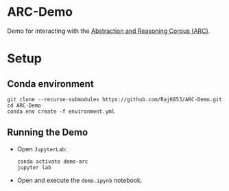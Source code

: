# ARC-Demo
Demo for interacting with the [Abstraction and Reasoning Corpus (ARC)](https://github.com/fchollet/ARC).

# Setup

## Conda environment
```commandline
git clone --recurse-submodules https://github.com/RajK853/ARC-Demo.git
cd ARC-Demo
conda env create -f environment.yml
```

## Running the Demo
- Open `JupyterLab`:
  ```commandline
  conda activate demo-arc
  jupyter lab
  ```
- Open and execute the `demo.ipynb` notebook.

